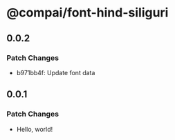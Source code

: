 # @compai/font-hind-siliguri

## 0.0.2

### Patch Changes

- b971bb4f: Update font data

## 0.0.1

### Patch Changes

- Hello, world!
